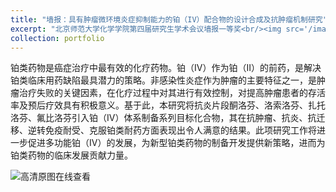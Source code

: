 ```yaml
---
title: "墙报：具有肿瘤微环境炎症抑制能力的铂（IV）配合物的设计合成及抗肿瘤机制研究"
excerpt: "北京师范大学化学学院第四届研究生学术会议墙报一等奖<br/><img src='/images/500x300.png'>"
collection: portfolio
---
```


铂类药物是癌症治疗中最有效的化疗药物。铂（IV）作为铂（II）的前药，是解决铂类临床用药缺陷最具潜力的策略。非感染性炎症作为肿瘤的主要特征之一，是肿瘤治疗失败的关键因素，在化疗过程中对其进行有效控制，对提高肿瘤患者的存活率及预后疗效具有积极意义。基于此，本研究将抗炎片段酮洛芬、洛索洛芬、扎托洛芬、氟比洛芬引入铂（IV）体系制备系列目标化合物，其在抗肿瘤、抗炎、抗迁移、逆转免疫耐受、克服铂类耐药方面表现出令人满意的结果。此项研究工作将进一步促进多功能铂（IV）的发展，为新型铂类药物的制备开发提供新策略，进而为铂类药物的临床发展贡献力量。

![高清原图在线查看](https://infinity-lzj.github.io/Zuojie_Li.github/files/wallpape2.png "高清原图在线查看")
